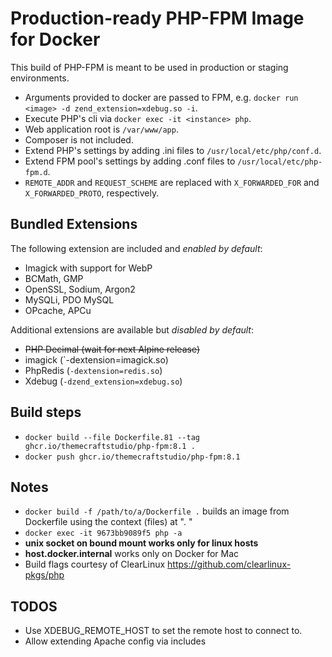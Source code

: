 # Production-ready PHP-FPM Image for Docker

This build of PHP-FPM is meant to be used in production or staging environments.

- Arguments provided to docker are passed to FPM, e.g. `docker run <image> -d zend_extension=xdebug.so -i`.
- Execute PHP's cli via `docker exec -it <instance> php`.
- Web application root is `/var/www/app`.
- Composer is not included.
- Extend PHP's settings by adding .ini files to `/usr/local/etc/php/conf.d`.
- Extend FPM pool's settings by adding .conf files to `/usr/local/etc/php-fpm.d`.
- `REMOTE_ADDR` and `REQUEST_SCHEME` are replaced with `X_FORWARDED_FOR` and `X_FORWARDED_PROTO`, respectively.

## Bundled Extensions

The following extension are included and *enabled by default*:

- Imagick with support for WebP
- BCMath, GMP
- OpenSSL, Sodium, Argon2
- MySQLi, PDO MySQL
- OPcache, APCu

Additional extensions are available but *disabled by default*:

- ~~PHP Decimal (wait for next Alpine release)~~
- imagick (`-dextension=imagick.so)
- PhpRedis (`-dextension=redis.so`)
- Xdebug (`-dzend_extension=xdebug.so`)

## Build steps

- `docker build --file Dockerfile.81 --tag ghcr.io/themecraftstudio/php-fpm:8.1 .`
- `docker push ghcr.io/themecraftstudio/php-fpm:8.1`

## Notes

- `docker build -f /path/to/a/Dockerfile .` builds an image from Dockerfile using the context (files) at ". "
- `docker exec -it 9673bb9089f5 php -a`
- **unix socket on bound mount works only for linux hosts**
- **host.docker.internal** works only on Docker for Mac
- Build flags courtesy of ClearLinux https://github.com/clearlinux-pkgs/php

## TODOS

- Use XDEBUG_REMOTE_HOST to set the remote host to connect to.
- Allow extending Apache config via includes
